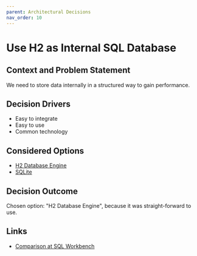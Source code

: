 ```yaml
---
parent: Architectural Decisions
nav_order: 10
---
```

# Use H2 as Internal SQL Database

## Context and Problem Statement

We need to store data internally in a structured way to gain performance.

## Decision Drivers

* Easy to integrate
* Easy to use
* Common technology

## Considered Options

* [H2 Database Engine](http://www.h2database.com/html/main.html)
* [SQLite](https://www.sqlite.org/index.html)

## Decision Outcome

Chosen option: "H2 Database Engine", because it was straight-forward to use.

## Links

* [Comparison at SQL Workbench](https://www.sql-workbench.eu/dbms_comparison.html)
